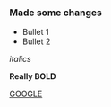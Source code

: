 ### Made some changes

* Bullet 1
* Bullet 2

*italics*

**Really BOLD**

[GOOGLE](http://www.google.com)

